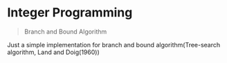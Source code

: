 # Integer Programming
> Branch and Bound Algorithm

Just a simple implementation for branch and bound algorithm(Tree-search algorithm, Land and Doig(1960))
